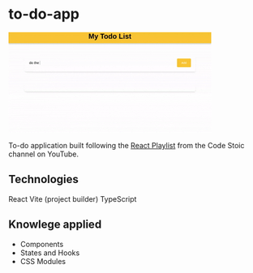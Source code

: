 # to-do-app

![screenshot](./images/todo.gif)

To-do application built following the  [React Playlist](https://youtu.be/MHn66JJH5zs?si=EvqL1e-8hv8Swi97) from the Code Stoic channel on YouTube.


## Technologies
React
Vite (project builder)
TypeScript


## Knowlege applied
- Components
- States and Hooks
- CSS Modules